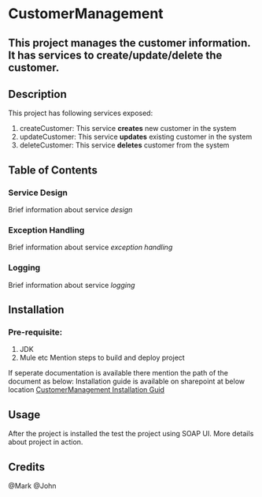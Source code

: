 # CustomerManagement
This project manages the customer information. It has services to create/update/delete the customer.
---
## Description
This project has following services exposed:
1. createCustomer: This service **creates** new customer in the system
2. updateCustomer: This service **updates** existing customer in the system
3. deleteCustomer: This service **deletes** customer from the system
## Table of Contents
### Service Design
Brief information about service _design_
### Exception Handling
Brief information about service _exception handling_
### Logging
Brief information about service _logging_
## Installation
### Pre-requisite:
1. JDK
2. Mule etc
Mention steps to build and deploy project

If seperate documentation is available there mention the path of the document as below:
Installation guide is available on sharepoint at below location [CustomerManagement Installation Guid](https://example.com)

## Usage
After the project is installed the test the project using SOAP UI. More details about project in action.

## Credits
@Mark 
@John
